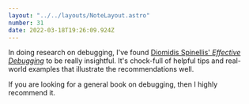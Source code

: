 ```yaml
---
layout: "../../layouts/NoteLayout.astro"
number: 31
date: 2022-03-18T19:26:09.924Z
---
```


In doing research on debugging, I've found [Diomidis Spinellis' _Effective Debugging_](https://www.spinellis.gr/debugging/) to be really insightful. It's chock-full of helpful tips and real-world examples that illustrate the recommendations well.

If you are looking for a general book on debugging, then I highly recommend it.
